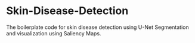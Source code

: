 # Skin-Disease-Detection
The boilerplate code for skin disease detection using U-Net Segmentation and visualization using Saliency Maps. 
